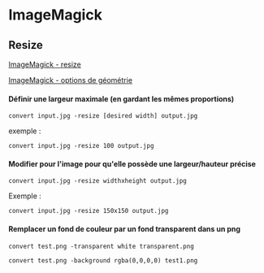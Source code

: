 # ImageMagick


## Resize

[ImageMagick - resize](https://www.imagemagick.org/script/command-line-options.php#resize)

[ImageMagick - options de géométrie](https://www.imagemagick.org/script/command-line-processing.php#geometry)

#### Définir une largeur maximale (en gardant les mêmes proportions)

`convert input.jpg -resize [desired width] output.jpg`

exemple :

`convert input.jpg -resize 100 output.jpg`


#### Modifier pour l'image pour qu'elle possède une largeur/hauteur précise

`convert input.jpg -resize widthxheight output.jpg`

Exemple :

`convert input.jpg -resize 150x150 output.jpg`

#### Remplacer un fond de couleur par un fond transparent dans un png

`convert test.png -transparent white transparent.png`

`convert test.png -background rgba(0,0,0,0) test1.png`





